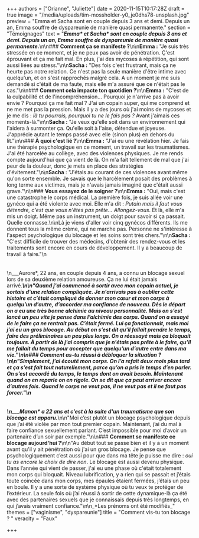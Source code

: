 +++
authors = ["Orianne", "Juliette"]
date = 2020-11-15T10:17:28Z
draft = true
image = "/media/uploads/tim-mossholder-y0_je0dhs78-unsplash.jpg"
preview = "Emma et Sacha sont en couple depuis 3 ans et demi. Depuis un an, Emma souffre de dyspareunie de manière quasi permanente."
section = "Témoignages"
text = "___Emma* et Sacha* sont en couple depuis 3 ans et demi. Depuis un an, Emma souffre de dyspareunie de manière quasi permanente.___\n\n### **Comment ça se manifeste ?**\n\n**Emma :** \"Je suis très stressée en ce moment, et je ne peux pas avoir de pénétration. Ç'est éprouvant et ça me fait mal. En plus, j'ai des mycoses à répétition, qui sont aussi liées au stress.\"\n\n**Sacha :** \"Des fois c'est frustrant, mais ça ne heurte pas notre relation. Ce n'est pas la seule manière d'être intime avec quelqu'un, et on s'est rapprochés malgré cela. A un moment je me suis demandé si c'était de ma faute, mais elle m'a assuré que ce n'était pas le cas.\"\n\n### **Comment cela impacte ton quotidien ?**\n\n**Emma :** \"C'est de la culpabilité et de l'incompréhension... Pourquoi je n'arrive pas à avoir envie ? Pourquoi ça me fait mal ? J'ai un copain super, qui me comprend et ne me met pas la pression. Mais il y a des jours où j'ai moins de mycoses et je me dis : _là tu pourrais, pourquoi tu ne le fais pas ?_ Avant j'aimais ces moments-là.\"\n\n**Sacha :** \"Je veux qu'elle soit dans un environnement qui l'aidera à surmonter ça. Qu'elle soit à l'aise, détendue et joyeuse. J'apprécie autant le temps passé avec elle (sinon plus) en dehors du lit.\"\n\n### **À quoi c'est lié ?**\n\n**Emma :** \"J'ai eu une révélation hier. Je fais une thérapie psychologique en ce moment, un travail sur les traumatismes. J'ai été harcelée au collège, avec des violences physiques. Je me rends compte aujourd'hui que ça vient de là. On m'a fait tellement de mal que j'ai peur de la douleur, donc je mets en place des stratégies d'évitement.\"\n\n**Sacha** : \"J'étais au courant de ces violences avant même qu'on sorte ensemble. Je savais que le harcèlement posait des problèmes à long terme aux victimes, mais je n'avais jamais imaginé que c'était aussi grave.\"\n\n### **Vous essayez de le soigner ?**\n\n**Emma :** \"Oui, mais c'est une catastrophe le corps médical. La première fois, je suis allée voir une gynéco qui a été violente avec moi. Elle m'a dit : _Putain mais il faut vous détendre, c'est que vous n'êtes pas prête... Allongez-vous_. Et là, elle m'a mis un doigt. Même pas un instrument, un doigt pour savoir si ça passait. Quelle connasse.\n\nLà je viens d'aller voir cinq gynécos différents. Ils me donnent tous la même crème, qui ne marche pas. Personne ne s'intéresse à l'aspect psychologique du blocage et les soins sont très chers.\"\n\n**Sacha :** \"C'est difficile de trouver des médecins, d'obtenir des rendez-vous et les traitements sont encore en cours de développement. Il y a beaucoup de travail à faire.\"\n<br /><br /><br />\n___Aurore*, 22 ans, en couple depuis 4 ans, a connu un blocage sexuel lors de sa deuxième relation amoureuse. Ça ne lui était jamais arrivé.___\n\n\"Quand j'ai commencé à sortir avec mon copain actuel,  je sortais d'une relation compliquée. Je n'arrivais pas à oublier cette histoire et c’était compliqué de donner mon cœur et mon corps à quelqu’un d'autre, d’accorder ma confiance de nouveau. Dès le départ on a eu une très bonne alchimie au niveau personnalité. Mais on s’est lancé un peu vite je pense dans l’alchimie des corps. Quand on a essayé de le faire ça ne rentrait pas. C’était fermé. Lui ça fonctionnait, mais moi j’ai eu un gros blocage. Au début on s’est dit qu'il fallait prendre le temps, faire des préliminaires un peu plus longs. On a réessayé mais ça bloquait toujours. À partir de là j'ai compris que je n'étais pas prête à le faire, qu’il me fallait du temps pour accepter que quelqu’un d’autre entre dans ma vie.\"\n\n### **Comment as-tu réussi à débloquer la situation ?**\n\n\"Simplement, j'ai écouté mon corps. On l’a refait deux mois plus tard et ça s’est fait tout naturellement, parce qu’on a pris le temps d’en parler. On s’est accordé du temps, le temps dont on avait besoin. Maintenant quand on en reparle on en rigole. On se dit que ça peut arriver encore d’autres fois. Quand le corps ne veut pas, il ne veut pas et il ne faut pas forcer.\"\n<br /><br /><br />\n___Manon* a 22 ans et c'est à la suite d'un traumatisme que son blocage est apparu.___\n\n\"Moi c’est plutôt un blocage psychologique depuis que j’ai été violée par mon tout premier copain. Maintenant, j’ai du mal à faire confiance sexuellement parlant. C’est impossible pour moi d’avoir un partenaire d’un soir par exemple.\"\n\n### **Comment se manifeste ce blocage aujourd'hui ?**\n\n\"Au début tout se passe bien et il y a un moment avant qu'il y ait pénétration où j'ai un gros blocage. Je pense que psychologiquement c’est aussi pour que dans ma tête je puisse me dire : _oui tu as encore le choix de dire non_. Le blocage est aussi devenu physique. Dans l’année qui vient de passer, j'ai eu une phase où c'était totalement mon corps qui bloquait. Niveau lubrification, y a rien qui se passait et j’étais toute coincée dans mon corps, mes épaules étaient fermées, j’étais un peu en boule. Il y a une sorte de système physique où tu veux te protéger de l’extérieur. La seule fois où j’ai réussi à sortir de cette dynamique-là ça été avec des partenaires sexuels que je connaissais depuis très longtemps, en qui j’avais vraiment confiance.\"\n\n_*Les prénoms ont été modifiés_"
themes = ["vaginisme", "dyspareunie"]
title = "Comment vis-tu ton blocage ? "
veracity = "Faux"

+++
